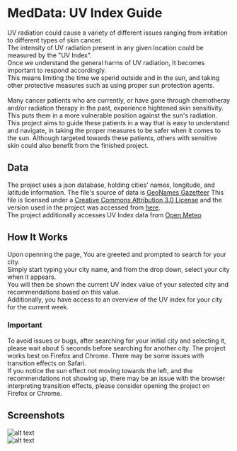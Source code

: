 # MedData: UV Index Guide

UV radiation could cause a variety of different issues ranging from irritation to different types of skin cancer.<br>
The intensity of UV radiation present in any given location could be measured by the "UV Index".<br>
Once we understand the general harms of UV radiation, It becomes important to respond accordingly.<br>
This means limiting the time we spend outside and in the sun, and taking other protective measures such as using proper sun protection agents.<br>
<br>
Many cancer patients who are currently, or have gone through chemotheray and/or radiation therapy in the past, experience hightened skin sensitivity. This puts them in a more vulnerable position against the sun's radiation. 
This project aims to guide these patients in a way that is easy to understand and navigate, in taking the proper measures to be safer when it comes to the sun. Although targeted towards these patients, others with sensitive skin could also benefit from the finished project.

## Data
The project uses a json database, holding cities' names, longitude, and latitude information.
The file's source of data is [GeoNames Gazetteer](http://www.geonames.org/)
This file is licensed under a [Creative Commons Attribution 3.0 License](https://creativecommons.org/licenses/by/3.0/) and the version used in the project was accessed from [here](https://github.com/lutangar/cities.json).
<br>
The project additionally accesses UV Index data from [Open Meteo](https://open-meteo.com/)


## How It Works

Upon openning the page, You are greeted and prompted to search for your city.<br>
Simply start typing your city name, and from the drop down, select your city when it appears.<br>
You will then be shown the current UV index value of your selected city and recommendations based on this value.<br>
Additionally, you have access to an overview of the UV index for your city for the current week.<br>

### Important
To avoid issues or bugs, after searching for your initial city and selecting it, please wait about 5 seconds before searching for another city.
The project works best on Firefox and Chrome. There may be some issues with transition effects on Safari.<br>
If you notice the sun effect not moving towards the left, and the recommendations not showing up, there may be an issue with the browser interpreting transition effects, please consider opening the project on Firefox or Chrome.

## Screenshots
![alt text](https://github.com/ABiteofPi/MedData/blob/main/Screenshots/01.png)<br>
![alt text](https://github.com/ABiteofPi/MedData/blob/main/Screenshots/02.png)
